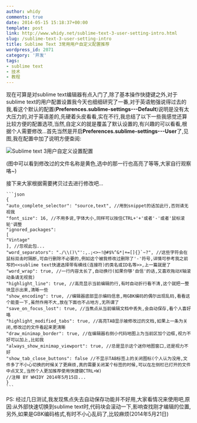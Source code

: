 ```yaml
---
author: whidy
comments: true
date: 2014-05-15 15:18:37+00:00
template: post
link: http://www.whidy.net/sublime-text-3-user-setting-intro.html
slug: /sublime-text-3-user-setting-intro
title: Sublime Text 3常用用户自定义配置推荐
wordpress_id: 2071
category: '开发'
tags:
- sublime text
- 技术
- 教程
---
```


现在可算是对sublime text编辑器有点入门了,除了基本操作快捷键之外,对于sublime text的用户配置设置我今天也细细研究了一番,对于英语勉强说得过去的我,看这个默认的配置(**Preferences.sublime-settings---Default**)说明是没有太大压力的,对于英语差的,先硬着头皮看看,实在不行,我总结了以下一些我感觉还算比较方便的配置选项,当然,自定义的就是覆盖了默认设置的,有兴趣的可以看看,根据个人需要修改...首先当然是开启**Preferences.sublime-settings---User**了,见图,我在配置中加了说明方便查阅:

![Sublime text 3用户自定义设置配置](https://www.whidy.net/wp-content/uploads/2014/05/sublime_user_settings-400x270.png)

(图中可以看到修改过的文件名称是黄色,选中的那一行也高亮了等等,大家自行观察咯~)

接下来大家根据需要拷贝过去进行修改吧...

    
    ```json
    {
    "auto_complete_selector": "source,text", //用到snippet的话加此行,否则请无视我
    "font_size": 16, //不用多说,字体大小,同样可以按住CTRL+'+'或者'-'或者'鼠标滚轮'调整
    "ignored_packages":
    [
    "Vintage"
    ], //忽视此包...
    "word_separators": "./\\()\"':,.;<>~!@#$%^&*|+=[]{}`~?", //这些字符会在鼠标双击时隔断,可自行删除不必要的,例如这个被我修改过删除了'-'符号,详情可参考我之前写的<<sublime text快速选择带有横线(连接符)的类名或ID名等>>,上一篇就是了
    "word_wrap": true, //一行内容太长了,自动换行(如果你够'自信'的话,又喜欢拖动X轴滚动条请无视我)
    "highlight_line": true, //高亮显示当前编辑的行,有时自动折行看不清,这个就把一整块显示出来,清晰一些
    "show_encoding": true, //编辑器底部显示编码信息,用GBK编码的偶尔出现乱码,看看这个能查一下,虽然作用不大,放在下面也不占地方,无所谓了
    "save_on_focus_lost": true, //当焦点从当前编辑文档中丢失,会自动保存,看个人喜好咯
    "highlight_modified_tabs": true, //高亮TAB显示被修改过的文档,如果上一条为关闭,修改过的文件看起来更清晰
    "draw_minimap_border": true, //在编辑器右侧小代码地图上为当前区加个边框,视力不好可以加上,比如我
    "always_show_minimap_viewport": true, //总是显示这个迷你地图窗口,还是视力不好
    "show_tab_close_buttons": false //不显示TAB标签上的关闭图标(个人认为没用,文件多了不小心切换的时候关了更麻烦,真的需要关闭某个标签的时候,可以在左侧栏已打开的文件中点叉叉,当然个人更加推荐使用快捷键CTRL+W)
    //注释 BY WHIDY 2014年5月15日...
    }
    ```


PS: 经过几日测试,我发现焦点失去自动保存功能并不好用,大家看情况来使用吧,原因:从外部快速切换到sublime text时,代码块会滚动一下,影响查找刚才编辑的位置,另外,如果是GBK编码格式,有时不小心乱码了,比较麻烦(2014年5月21日)
